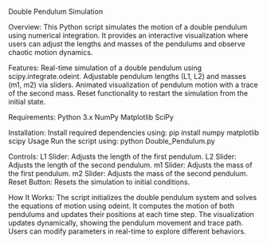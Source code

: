 Double Pendulum Simulation

Overview:
This Python script simulates the motion of a double pendulum using numerical integration. It provides an interactive visualization where users can adjust the lengths and masses of the pendulums and observe chaotic motion dynamics.

Features:
Real-time simulation of a double pendulum using scipy.integrate.odeint.
Adjustable pendulum lengths (L1, L2) and masses (m1, m2) via sliders.
Animated visualization of pendulum motion with a trace of the second mass.
Reset functionality to restart the simulation from the initial state.

Requirements:
Python 3.x
NumPy
Matplotlib
SciPy

Installation:
Install required dependencies using:
pip install numpy matplotlib scipy
Usage
Run the script using:
python Double_Pendulum.py

Controls:
L1 Slider: Adjusts the length of the first pendulum.
L2 Slider: Adjusts the length of the second pendulum.
m1 Slider: Adjusts the mass of the first pendulum.
m2 Slider: Adjusts the mass of the second pendulum.
Reset Button: Resets the simulation to initial conditions.

How It Works:
The script initializes the double pendulum system and solves the equations of motion using odeint.
It computes the motion of both pendulums and updates their positions at each time step.
The visualization updates dynamically, showing the pendulum movement and trace path.
Users can modify parameters in real-time to explore different behaviors.
